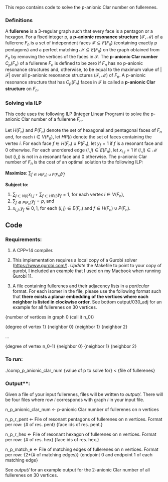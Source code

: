 This repo contains code to solve the p-anionic Clar number on fullerenes.

### Definitions

A **fullerene** is a 3-regular graph such that every face is a pentagon or a hexagon.
For a fixed integer p, a **p-anionic resonance structure**
$(\mathcal{F}, \mathcal{M})$ of a fullerene $F_n$ is a set of independent 
faces $\mathcal{F} \subseteq F(F_n)$ (containing exactly p pentagons) and a perfect 
matching $\mathcal{M} \subseteq E(F_n)$ on the graph obtained from $F_n$ by removing the 
vertices of the faces in $\mathcal{F}$. The **p-anionic Clar number** $C_p(F_n)$ 
of a fullerene $F_n$ is defined to be zero if $F_n$ has no p-anionic resonance 
structures and, otherwise, to be equal to the maximum value of 
$|\mathcal{F}|$ over all p-anionic resonance structures 
$(\mathcal{F}, \mathcal{M})$ of $F_n$. A p-anionic resonance structure that has 
$C_p(F_n)$ faces in $\mathcal{F}$ is called a **p-anionic Clar structure** on 
$F_n$. 

### Solving via ILP

This code uses the following ILP (Integer Linear Program) to solve the p-anionic Clar 
number of a fullerene $F_n$.

Let $H(F_n)$ and $P(F_n)$ denote the set of hexagonal and pentagonal faces of $F_n$ and, 
for each $i \in V(F_n)$, let $HP(i)$ denote the set of faces containing the vertex $i$. 
For each face $f\in H(F_n)\cup P(F_n)$, let $y_f=1$ if $f$ is a resonant face and 0 
otherwise. For each unordered edge $(i,j) \in E(F_n)$, let $x_{i,j}=1$ if 
$(i,j) \in \mathcal{M}$ but $(i,j)$ is not in a resonant face and 0 otherwise. The 
p-anionic Clar number of $F_n$ is the cost of an optimal solution to the following ILP:

**Maximize**: $\sum_{f \in H(F_n)\cup P(F_n)} y_{f}$

**Subject to:** 
1. $\sum_{j \in N(i)} x_{i,j} + \sum_{f \in HP(i)} y_{f} = 1$, for each vertex $i \in V(F_n)$,
2. $\sum_{f \in P(F_n)} y_f = p$, and
3. $x_{i,j}, y_f \in {0,1}$, for each $(i,j)\in E(F_n)$ and $f \in H(F_n)\cup P(F_n)$.  

## Code

### Requirements:

1. A CPP+14 compiler.

2. This implementation requires a local copy of a Gurobi solver (https://www.gurobi.com/).
*Update* the Makefile to point to your copy of gurobi, I included an example
that I used on my Macbook when running Gurobi 11.

3. A file containing fullerenes and their adjacency lists in a *particular* format.
For each isomer in the file, please use the following format such that 
**there exists a planar embedding of the vertices where each neighbor
is listed in clockwise order.** See bottom output/030_adj for an example
for all fullerenes on 30 vertices.

{number of vertices in graph 0 (call it n_0)}

{degree of vertex 1} {neighbor 0} {neighbor 1} {neighbor 2}

...

{degree of vertex n_0-1} {neighbor 0} {neighbor 1} {neighbor 2}

### To run:
./comp_p_anionic_clar_num {value of p to solve for} < {file of fullerenes}

### Output**: 
Given a file of your input fullerenes, files will be written to *output/*. There
will be four files where row $i$ corresponds with graph $i$ in your input file.

n_p_anionic_clar_num <- p-anionic Clar number of fullerenes on n vertices

n_p_r_pent <- File of resonant pentagons of fullerenes on n vertices. Format per row: 
{# of res. pent} {face ids of res. pent.}

n_p_r_hex <- File of resonant hexagon of fullerenes on n vertices. Format per row: 
{# of res. hex} {face ids of res. hex.}

n_p_match_e <- File of matching edges of fullerenes on n vertices. Format per row: 
{2*(# of matching edges)} {endpoint 0 and endpoint 1 of each matching edge}

See *output/* for an example output for the 2-anionic Clar number of
all fullerenes on 30 vertices.

